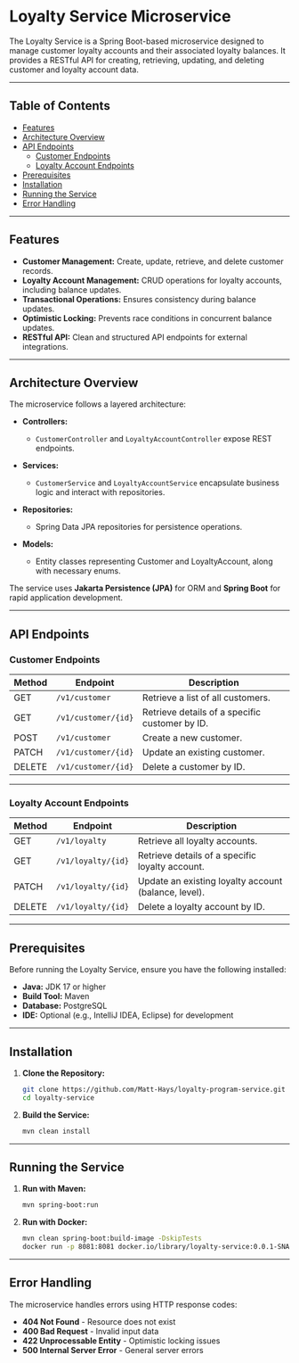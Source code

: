 # Loyalty Service Microservice

The Loyalty Service is a Spring Boot-based microservice designed to manage customer loyalty accounts and their associated loyalty balances. It provides a RESTful API for creating, retrieving, updating, and deleting customer and loyalty account data.

---

## Table of Contents

- [Features](#features)
- [Architecture Overview](#architecture-overview)
- [API Endpoints](#api-endpoints)
    - [Customer Endpoints](#customer-endpoints)
    - [Loyalty Account Endpoints](#loyalty-account-endpoints)
- [Prerequisites](#prerequisites)
- [Installation](#installation)
- [Running the Service](#running-the-service)
- [Error Handling](#error-handling)

---

## Features

- **Customer Management:** Create, update, retrieve, and delete customer records.
- **Loyalty Account Management:** CRUD operations for loyalty accounts, including balance updates.
- **Transactional Operations:** Ensures consistency during balance updates.
- **Optimistic Locking:** Prevents race conditions in concurrent balance updates.
- **RESTful API:** Clean and structured API endpoints for external integrations.

---

## Architecture Overview

The microservice follows a layered architecture:

- **Controllers:**
    - `CustomerController` and `LoyaltyAccountController` expose REST endpoints.

- **Services:**
    - `CustomerService` and `LoyaltyAccountService` encapsulate business logic and interact with repositories.

- **Repositories:**
    - Spring Data JPA repositories for persistence operations.

- **Models:**
    - Entity classes representing Customer and LoyaltyAccount, along with necessary enums.

The service uses **Jakarta Persistence (JPA)** for ORM and **Spring Boot** for rapid application development.

---

## API Endpoints

### Customer Endpoints

| Method | Endpoint          | Description                                  |
| ------ | ----------------- | -------------------------------------------- |
| GET    | `/v1/customer`      | Retrieve a list of all customers.            |
| GET    | `/v1/customer/{id}` | Retrieve details of a specific customer by ID. |
| POST   | `/v1/customer`      | Create a new customer.                       |
| PATCH  | `/v1/customer/{id}` | Update an existing customer.                 |
| DELETE | `/v1/customer/{id}` | Delete a customer by ID.                     |

---

### Loyalty Account Endpoints

| Method | Endpoint                     | Description                                        |
| ------ | ---------------------------- | -------------------------------------------------- |
| GET    | `/v1/loyalty`                 | Retrieve all loyalty accounts.                     |
| GET    | `/v1/loyalty/{id}`            | Retrieve details of a specific loyalty account.   |
| PATCH  | `/v1/loyalty/{id}`            | Update an existing loyalty account (balance, level). |
| DELETE | `/v1/loyalty/{id}`            | Delete a loyalty account by ID.                    |

---

## Prerequisites

Before running the Loyalty Service, ensure you have the following installed:

- **Java:** JDK 17 or higher
- **Build Tool:** Maven
- **Database:** PostgreSQL
- **IDE:** Optional (e.g., IntelliJ IDEA, Eclipse) for development

---

## Installation

1. **Clone the Repository:**

   ```bash
   git clone https://github.com/Matt-Hays/loyalty-program-service.git
   cd loyalty-service
   ```

2. **Build the Service:**

   ```bash
   mvn clean install
   ```

---

## Running the Service

1. **Run with Maven:**

   ```bash
   mvn spring-boot:run
   ```

2. **Run with Docker:**

   ```bash
   mvn clean spring-boot:build-image -DskipTests
   docker run -p 8081:8081 docker.io/library/loyalty-service:0.0.1-SNAPSHOT
   ```

---

## Error Handling
The microservice handles errors using HTTP response codes:
- **404 Not Found** - Resource does not exist
- **400 Bad Request** - Invalid input data
- **422 Unprocessable Entity** - Optimistic locking issues
- **500 Internal Server Error** - General server errors


